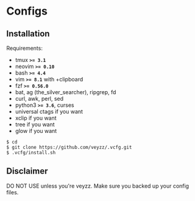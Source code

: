 Configs
=====

Installation
------------
Requirements:

  - tmux **`>= 3.1`**
  - neovim **`>= 0.10`**
  - bash **`>= 4.4`**
  - vim **`>= 8.1`** with +clipboard
  - fzf **`>= 0.56.0`**
  - bat, ag (the_silver_searcher), ripgrep, fd
  - curl, awk, perl, sed
  - python3 **`>= 3.6`**, curses
  - universal ctags if you want
  - xclip if you want
  - tree if you want
  - glow if you want

```
$ cd
$ git clone https://github.com/veyzz/.vcfg.git
$ .vcfg/install.sh
```

Disclaimer
------------
DO NOT USE unless you're veyzz.
Make sure you backed up your config files.
